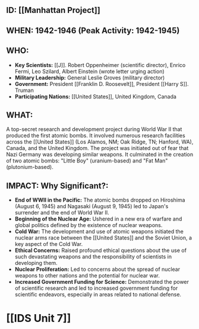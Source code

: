 ## ID: [[Manhattan Project]]

## WHEN: 1942-1946 (Peak Activity: 1942-1945)

## WHO:
*   **Key Scientists:** [[J]]. Robert Oppenheimer (scientific director), Enrico Fermi, Leo Szilard, Albert Einstein (wrote letter urging action)
*   **Military Leadership:** General Leslie Groves (military director)
*   **Government:** President [[Franklin D. Roosevelt]], President [[Harry S]]. Truman
*   **Participating Nations:** [[United States]], United Kingdom, Canada

## WHAT:
A top-secret research and development project during World War II that produced the first atomic bombs. It involved numerous research facilities across the [[United States]] (Los Alamos, NM; Oak Ridge, TN; Hanford, WA), Canada, and the United Kingdom. The project was initiated out of fear that Nazi Germany was developing similar weapons. It culminated in the creation of two atomic bombs: "Little Boy" (uranium-based) and "Fat Man" (plutonium-based).

## IMPACT: Why Significant?:
*   **End of WWII in the Pacific:** The atomic bombs dropped on Hiroshima (August 6, 1945) and Nagasaki (August 9, 1945) led to Japan's surrender and the end of World War II.
*   **Beginning of the Nuclear Age:** Ushered in a new era of warfare and global politics defined by the existence of nuclear weapons.
*   **Cold War:** The development and use of atomic weapons initiated the nuclear arms race between the [[United States]] and the Soviet Union, a key aspect of the Cold War.
*   **Ethical Concerns:** Raised profound ethical questions about the use of such devastating weapons and the responsibility of scientists in developing them.
*   **Nuclear Proliferation:** Led to concerns about the spread of nuclear weapons to other nations and the potential for nuclear war.
*   **Increased Government Funding for Science:** Demonstrated the power of scientific research and led to increased government funding for scientific endeavors, especially in areas related to national defense.

# [[IDS Unit 7]]